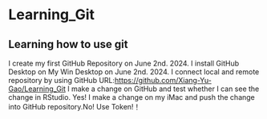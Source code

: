 # Learning_Git
## Learning how to use git
I create my first GitHub Repository on June 2nd. 2024.
I install GitHub Desktop on My Win Desktop on June 2nd. 2024.
I connect local and remote repository by using GitHub URL:https://github.com/Xiang-Yu-Gao/Learning_Git
I make a change on GitHub and test whether I can see the change in RStudio. Yes!
I make a change on my iMac and push the change into GitHub repository.No!
Use Token!！